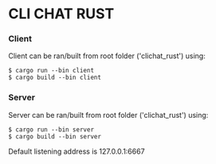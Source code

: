 # CLI CHAT RUST
### Client
Client can be ran/built from root folder ('clichat_rust') using:
```
$ cargo run --bin client
$ cargo build --bin client
```

### Server
Server can be ran/built from root folder ('clichat_rust') using:
```
$ cargo run --bin server
$ cargo build --bin server
```
Default listening address is 127.0.0.1:6667
